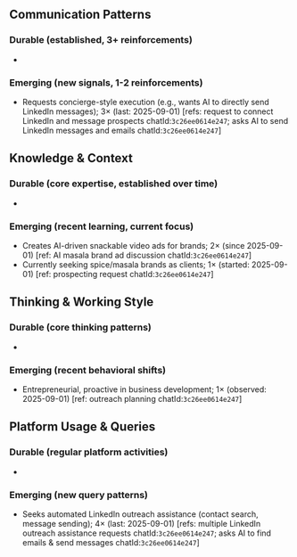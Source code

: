 ## Communication Patterns
### Durable (established, 3+ reinforcements)
-

### Emerging (new signals, 1-2 reinforcements)
- Requests concierge-style execution (e.g., wants AI to directly send LinkedIn messages); 3× (last: 2025-09-01) [refs: request to connect LinkedIn and message prospects chatId:`3c26ee0614e247`; asks AI to send LinkedIn messages and emails chatId:`3c26ee0614e247`]

## Knowledge & Context
### Durable (core expertise, established over time)
-

### Emerging (recent learning, current focus)  
- Creates AI-driven snackable video ads for brands; 2× (since 2025-09-01) [ref: AI masala brand ad discussion chatId:`3c26ee0614e247`]
- Currently seeking spice/masala brands as clients; 1× (started: 2025-09-01) [ref: prospecting request chatId:`3c26ee0614e247`]

## Thinking & Working Style
### Durable (core thinking patterns)
-

### Emerging (recent behavioral shifts)
- Entrepreneurial, proactive in business development; 1× (observed: 2025-09-01) [ref: outreach planning chatId:`3c26ee0614e247`]

## Platform Usage & Queries
### Durable (regular platform activities)
-

### Emerging (new query patterns)
- Seeks automated LinkedIn outreach assistance (contact search, message sending); 4× (last: 2025-09-01) [refs: multiple LinkedIn outreach assistance requests chatId:`3c26ee0614e247`; asks AI to find emails & send messages chatId:`3c26ee0614e247`]